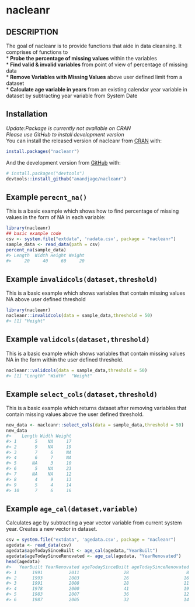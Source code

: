 
<!-- README.md is generated from README.Rmd. Please edit that file -->

# nacleanr

<!-- badges: start -->

<!-- badges: end -->

## DESCRIPTION

The goal of nacleanr is to provide functions that aide in data
cleansing. It comprises of functions to  
\* **Probe the percentage of missing values** within the variables  
\* **Find valid & invalid variables** from point of view of percentage
of missing data  
\* **Remove Variables with Missing Values** above user defined limit
from a dataset  
\* **Calculate age variable in years** from an existing calendar year
variable in dataset by subtracting year variable from System Date

## Installation

*Update:Package is currently not available on CRAN*  
*Please use GitHub to install development version*  
You can install the released version of nacleanr from
[CRAN](https://CRAN.R-project.org) with:

``` r
install.packages("nacleanr")
```

And the development version from [GitHub](https://github.com/) with:

``` r
# install.packages("devtools")
devtools::install_github("anandjage/nacleanr")
```

## Example `perecnt_na()`

This is a basic example which shows how to find percentage of missing
values in the form of NA in each variable:

``` r
library(nacleanr)
## basic example code
csv <- system.file("extdata", 'nadata.csv', package = "nacleanr")
sample_data <- read_data(path = csv)
percent_na(sample_data)
#> Length  Width Height Weight 
#>     20     40     60     20
```

## Example `invalidcols(dataset,threshold)`

This is a basic example which shows variables that contain missing
values NA above user defined threshold

``` r
library(nacleanr)
nacleanr::invalidcols(data = sample_data,threshold = 50)
#> [1] "Height"
```

## Example `validcols(dataset,threshold)`

This is a basic example which shows variables that contain missing
values NA in the form within the user defined threshold.

``` r
nacleanr::validcols(data = sample_data,threshold = 50)
#> [1] "Length" "Width"  "Weight"
```

## Example `select_cols(dataset,threshold)`

This is a basic example which returns dataset after removing variables
that contain missing values above the user defined threshold.

``` r
new_data <- nacleanr::select_cols(data = sample_data,threshold = 50)
new_data
#>    Length Width Weight
#> 1       5    NA     17
#> 2       9    NA     19
#> 3       7     6     NA
#> 4       6     7     NA
#> 5      NA     3     10
#> 6       5    NA     23
#> 7      NA    NA     12
#> 8       4     9     13
#> 9       5     4     14
#> 10      7     6     16
```

## Example `age_cal(dataset,variable)`

Calculates age by subtracting a year vector variable from current system
year. Creates a new vector in dataset.

``` r
csv = system.file("extdata", 'agedata.csv', package = "nacleanr")
agedata <- read_data(csv)
agedata$ageTodaySinceBuilt <- age_cal(agedata,"YearBuilt")
agedata$ageTodaySinceRenovated <- age_cal(agedata, "YearRenovated")
head(agedata)
#>   YearBuilt YearRenovated ageTodaySinceBuilt ageTodaySinceRenovated
#> 1      1991          2011                 28                      8
#> 2      1993          2003                 26                     16
#> 3      1991          2008                 28                     11
#> 4      1978          2000                 41                     19
#> 5      1983          2007                 36                     12
#> 6      1987          2005                 32                     14
```
